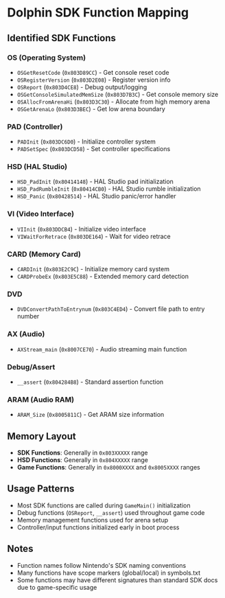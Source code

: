 # Dolphin SDK Function Mapping

## Identified SDK Functions

### OS (Operating System)
- `OSGetResetCode` (`0x803D89CC`) - Get console reset code
- `OSRegisterVersion` (`0x803D2E08`) - Register version info
- `OSReport` (`0x803D4CE8`) - Debug output/logging
- `OSGetConsoleSimulatedMemSize` (`0x803D7B3C`) - Get console memory size
- `OSAllocFromArenaHi` (`0x803D3C30`) - Allocate from high memory arena
- `OSGetArenaLo` (`0x803D3BEC`) - Get low arena boundary

### PAD (Controller)
- `PADInit` (`0x803DC6D0`) - Initialize controller system
- `PADSetSpec` (`0x803DCD58`) - Set controller specifications

### HSD (HAL Studio)
- `HSD_PadInit` (`0x80414148`) - HAL Studio pad initialization
- `HSD_PadRumbleInit` (`0x80414CB0`) - HAL Studio rumble initialization
- `HSD_Panic` (`0x80428514`) - HAL Studio panic/error handler

### VI (Video Interface)
- `VIInit` (`0x803DDCB4`) - Initialize video interface
- `VIWaitForRetrace` (`0x803DE164`) - Wait for video retrace

### CARD (Memory Card)
- `CARDInit` (`0x803E2C9C`) - Initialize memory card system
- `CARDProbeEx` (`0x803E5C88`) - Extended memory card detection

### DVD
- `DVDConvertPathToEntrynum` (`0x803C4ED4`) - Convert file path to entry number

### AX (Audio)
- `AXStream_main` (`0x8007CE70`) - Audio streaming main function

### Debug/Assert
- `__assert` (`0x804284B8`) - Standard assertion function

### ARAM (Audio RAM)
- `ARAM_Size` (`0x8005811C`) - Get ARAM size information

## Memory Layout
- **SDK Functions**: Generally in `0x803XXXXX` range
- **HSD Functions**: Generally in `0x804XXXXX` range
- **Game Functions**: Generally in `0x8000XXXX` and `0x8005XXXX` ranges

## Usage Patterns
- Most SDK functions are called during `GameMain()` initialization
- Debug functions (`OSReport`, `__assert`) used throughout game code
- Memory management functions used for arena setup
- Controller/input functions initialized early in boot process

## Notes
- Function names follow Nintendo's SDK naming conventions
- Many functions have scope markers (global/local) in symbols.txt
- Some functions may have different signatures than standard SDK docs due to game-specific usage

